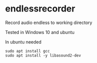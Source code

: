 # endlessrecorder
Record audio endless to working directory

Tested in Windows 10 and ubuntu

In ubuntu needed
```
sudo apt install gcc
sudo apt install -y libasound2-dev
```
